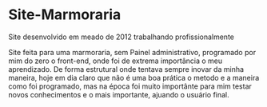 # Site-Marmoraria
Site desenvolvido em meado de 2012 trabalhando profissionalmente

Site feita para uma marmoraria, sem Painel administrativo, programado por mim do zero o front-end, onde foi de extrema importância o meu aprendizado.
De forma estrutural onde tentava sempre inovar da minha maneira, hoje em dia claro que não é uma boa prática o metodo e a maneira
como foi programado, mas na época foi muito importânte para mim testar novos conhecimentos e o mais importante, ajuando o usuário final.


